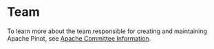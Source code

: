 # Team

To learn more about the team responsible for creating and maintaining Apache Pinot, see [Apache Committee Information](https://projects.apache.org/committee.html?pinot).
